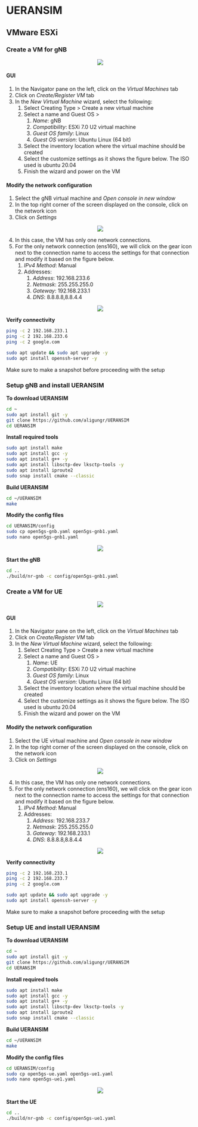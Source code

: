 # UERANSIM

## VMware ESXi

### Create a VM for gNB


<p align="center">
  <img src="./images/VMware-ESXi/CreateVM.PNG">
</p>

#### GUI 
1. In the Navigator pane on the left, click on the *Virtual Machines*  tab 
2. Click on *Create/Register VM* tab
3. In the *New Virtual Machine* wizard, select the following:
    1. Select Creating Type > Create a new virtual machine
    2. Select a name and Guest OS > 
        1. *Name*: gNB
        2. *Compatibility*: ESXi 7.0 U2 virtual machine 
        3. *Guest OS family*: Linux 
        4. *Guest OS version*: Ubuntu Linux (64 bit)
    3. Select the inventory location where the virtual machine should be created
    4. Select the customize settings as it shows the figure below. The ISO used is ubuntu 20.04
    5. Finish the wizard and  power on the VM 

 

#### Modify the network configuration 

1. Select the gNB virtual machine and *Open console in new window*
2. In the top right corner of the screen displayed on the console, click on the network icon
3. Click on *Settings* 
<p align="center">
  <img src="./images/VMware-ESXi/NetworkSettings.PNG">
</p>   

4. In this case, the VM has only one network connections. 
5. For the only network connection (ens160), we will click on the gear icon next to the connection name to access the settings for that connection and modify it based on the figure below. 
    1. *IPv4 Method*: Manual 
    2. Addresses: 
        1. *Address*: 192.168.233.6
        2. *Netmask*: 255.255.255.0
        3. *Gateway*: 192.168.233.1
        4. *DNS*: 8.8.8.8,8.8.4.4


<p align="center">
  <img src="./images/VMware-ESXi/gNBModifyConnection.PNG">
</p>



**Verify connectivity**
```bash
ping -c 2 192.168.233.1
ping -c 2 192.168.233.6
ping -c 2 google.com 
```

```bash 
sudo apt update && sudo apt upgrade -y
sudo apt install openssh-server -y 
```

Make sure to make a snapshot before proceeding with the setup


### Setup gNB and install UERANSIM 

**To download UERANSIM**
```bash
cd ~
sudo apt install git -y
git clone https://github.com/aligungr/UERANSIM
cd UERANSIM
```

**Install required tools**
```bash
sudo apt install make
sudo apt install gcc -y
sudo apt install g++ -y
sudo apt install libsctp-dev lksctp-tools -y
sudo apt install iproute2
sudo snap install cmake --classic
```

**Build UERANSIM**
```bash
cd ~/UERANSIM
make
```

**Modify the config files**

```bash
cd UERANSIM/config 
sudo cp open5gs-gnb.yaml open5gs-gnb1.yaml
sudo nano open5gs-gnb1.yaml
```

<p align="center">
  <img src="./images/VMware-ESXi/gNBFiles.PNG">
</p>

**Start the gNB**
```bash 
cd ..
./build/nr-gnb -c config/open5gs-gnb1.yaml
```


### Create a VM for UE


<p align="center">
  <img src="./images/VMware-ESXi/CreateVM.PNG">
</p>

#### GUI 
1. In the Navigator pane on the left, click on the *Virtual Machines*  tab 
2. Click on *Create/Register VM* tab
3. In the *New Virtual Machine* wizard, select the following:
    1. Select Creating Type > Create a new virtual machine
    2. Select a name and Guest OS > 
        1. *Name*: UE
        2. *Compatibility*: ESXi 7.0 U2 virtual machine 
        3. *Guest OS family*: Linux 
        4. *Guest OS version*: Ubuntu Linux (64 bit)
    3. Select the inventory location where the virtual machine should be created
    4. Select the customize settings as it shows the figure below. The ISO used is ubuntu 20.04
    5. Finish the wizard and  power on the VM 

 

#### Modify the network configuration 

1. Select the UE virtual machine and *Open console in new window*
2. In the top right corner of the screen displayed on the console, click on the network icon
3. Click on *Settings* 
<p align="center">
  <img src="./images/VMware-ESXi/NetworkSettings.PNG">
</p>   

4. In this case, the VM has only one network connections. 
5. For the only network connection (ens160), we will click on the gear icon next to the connection name to access the settings for that connection and modify it based on the figure below. 
    1. *IPv4 Method*: Manual 
    2. Addresses: 
        1. *Address*: 192.168.233.7
        2. *Netmask*: 255.255.255.0
        3. *Gateway*: 192.168.233.1
        4. *DNS*: 8.8.8.8,8.8.4.4


<p align="center">
  <img src="./images/VMware-ESXi/UEModifyConnection.PNG">
</p>



**Verify connectivity**
```bash
ping -c 2 192.168.233.1
ping -c 2 192.168.233.7
ping -c 2 google.com 
```

```bash 
sudo apt update && sudo apt upgrade -y
sudo apt install openssh-server -y 
```


Make sure to make a snapshot before proceeding with the setup


### Setup UE and install UERANSIM 

**To download UERANSIM**
```bash
cd ~
sudo apt install git -y
git clone https://github.com/aligungr/UERANSIM
cd UERANSIM
```

**Install required tools**
```bash
sudo apt install make
sudo apt install gcc -y
sudo apt install g++ -y
sudo apt install libsctp-dev lksctp-tools -y
sudo apt install iproute2
sudo snap install cmake --classic
```

**Build UERANSIM**
```bash
cd ~/UERANSIM
make
```

**Modify the config files**

```bash
cd UERANSIM/config 
sudo cp open5gs-ue.yaml open5gs-ue1.yaml
sudo nano open5gs-ue1.yaml
```

<p align="center">
  <img src="./images/VMware-ESXi/UEFiles.PNG">
</p>

**Start the UE**
```bash 
cd ..
./build/nr-gnb -c config/open5gs-ue1.yaml
```